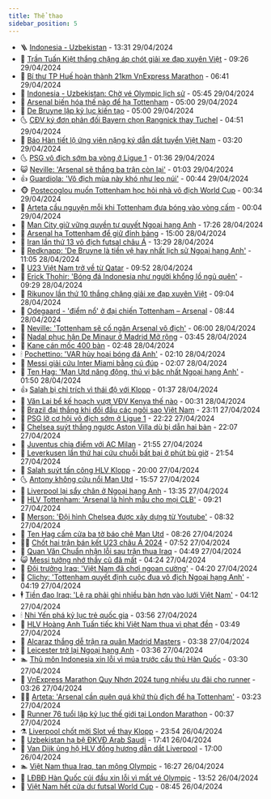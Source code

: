 ```yaml
---
title: Thể thao
sidebar_position: 5
---
```


<!-- vnexpress-the-thao:START -->
- 🪜 [Indonesia - Uzbekistan](https://vnexpress.net/u23-indonesia-vs-u23-uzbekistan-4740296.html) - 13:31 29/04/2024
- 🦩 [Trần Tuấn Kiệt thắng chặng áp chót giải xe đạp xuyên Việt](https://vnexpress.net/tran-tuan-kiet-thang-chang-ap-chot-giai-xe-dap-xuyen-viet-4740263.html) - 09:26 29/04/2024
- 🧰 [Bí thư TP Huế hoàn thành 21km VnExpress Marathon](https://vnexpress.net/bi-thu-tp-hue-hoan-thanh-21km-vnexpress-marathon-4738660.html) - 06:41 29/04/2024
- 🤗 [Indonesia - Uzbekistan: Chờ vé Olympic lịch sử](https://vnexpress.net/indonesia-uzbekistan-cho-ve-olympic-lich-su-4740210.html) - 05:45 29/04/2024
- 🥳 [Arsenal biến hóa thế nào để hạ Tottenham](https://vnexpress.net/arsenal-bien-hoa-the-nao-de-ha-tottenham-4740195.html) - 05:00 29/04/2024
- 🦣 [De Bruyne lập kỷ lục kiến tạo](https://vnexpress.net/de-bruyne-lap-ky-luc-kien-tao-4740139.html) - 05:00 29/04/2024
- 🌜 [CĐV ký đơn phản đối Bayern chọn Rangnick thay Tuchel](https://vnexpress.net/cdv-ky-don-phan-doi-bayern-chon-rangnick-thay-tuchel-4740193.html) - 04:51 29/04/2024
- 🫶 [Báo Hàn tiết lộ ứng viên nặng ký dẫn dắt tuyển Việt Nam](https://vnexpress.net/bao-han-tiet-lo-ung-vien-nang-ky-dan-dat-tuyen-viet-nam-4740169.html) - 03:20 29/04/2024
- 🌜 [PSG vô địch sớm ba vòng ở Ligue 1](https://vnexpress.net/psg-vo-dich-som-ba-vong-o-ligue-1-4740111.html) - 01:36 29/04/2024
- 😺 [Neville: &#39;Arsenal sẽ thắng ba trận còn lại&#39;](https://vnexpress.net/neville-arsenal-se-thang-ba-tran-con-lai-4740114.html) - 01:03 29/04/2024
- 👍 [Guardiola: &#39;Vô địch mùa này khó như leo núi&#39;](https://vnexpress.net/guardiola-vo-dich-mua-nay-kho-nhu-leo-nui-4740107.html) - 00:44 29/04/2024
- 🐵 [Postecoglou muốn Tottenham học hỏi nhà vô địch World Cup](https://vnexpress.net/postecoglou-muon-tottenham-hoc-hoi-nha-vo-dich-world-cup-4737951.html) - 00:34 29/04/2024
- 💫 [Arteta cầu nguyện mỗi khi Tottenham đưa bóng vào vòng cấm](https://vnexpress.net/arteta-cau-nguyen-moi-khi-tottenham-dua-bong-vao-vong-cam-4738410.html) - 00:04 29/04/2024
- 🦆 [Man City giữ vững quyền tự quyết Ngoại hạng Anh](https://vnexpress.net/man-city-giu-vung-quyen-tu-quyet-ngoai-hang-anh-4740088.html) - 17:26 28/04/2024
- 🙉 [Arsenal hạ Tottenham để giữ đỉnh bảng](https://vnexpress.net/arsenal-ha-tottenham-de-giu-dinh-bang-4740073.html) - 15:00 28/04/2024
- 📝 [Iran lần thứ 13 vô địch futsal châu Á](https://vnexpress.net/iran-lan-thu-13-vo-dich-futsal-chau-a-4740059.html) - 13:29 28/04/2024
- 💯 [Redknapp: &#39;De Bruyne là tiền vệ hay nhất lịch sử Ngoại hạng Anh&#39;](https://vnexpress.net/redknapp-de-bruyne-la-tien-ve-hay-nhat-lich-su-ngoai-hang-anh-4739435.html) - 11:05 28/04/2024
- 🌈 [U23 Việt Nam trở về từ Qatar](https://vnexpress.net/u23-viet-nam-tro-ve-tu-qatar-4740030.html) - 09:52 28/04/2024
- 🦩 [Erick Thohir: &#39;Bóng đá Indonesia như người khổng lồ ngủ quên&#39;](https://vnexpress.net/erick-thohir-bong-da-indonesia-nhu-nguoi-khong-lo-ngu-quen-4739971.html) - 09:29 28/04/2024
- 🐲 [Rikunov lần thứ 10 thắng chặng giải xe đạp xuyên Việt](https://vnexpress.net/rikunov-lan-thu-10-thang-chang-giai-xe-dap-xuyen-viet-4740023.html) - 09:04 28/04/2024
- 🌁 [Odegaard - &#39;điểm nổ&#39; ở đại chiến Tottenham – Arsenal](https://vnexpress.net/odegaard-diem-no-o-dai-chien-tottenham-arsenal-4740004.html) - 08:44 28/04/2024
- 💯 [Neville: &#39;Tottenham sẽ cố ngăn Arsenal vô địch&#39;](https://vnexpress.net/neville-tottenham-se-co-ngan-arsenal-vo-dich-4739893.html) - 06:00 28/04/2024
- 🌝 [Nadal phục hận De Minaur ở Madrid Mở rộng](https://vnexpress.net/nadal-phuc-han-de-minaur-o-madrid-mo-rong-4739941.html) - 03:45 28/04/2024
- 🤖 [Kane cán mốc 400 bàn](https://vnexpress.net/kane-can-moc-400-ban-4739908.html) - 02:48 28/04/2024
- 🕯 [Pochettino: &#39;VAR hủy hoại bóng đá Anh&#39;](https://vnexpress.net/pochettino-var-huy-hoai-bong-da-anh-4739898.html) - 02:10 28/04/2024
- 🧰 [Messi giải cứu Inter Miami bằng cú đúp](https://vnexpress.net/messi-giai-cuu-inter-miami-bang-cu-dup-4739895.html) - 02:07 28/04/2024
- 🥳 [Ten Hag: &#39;Man Utd năng động, thú vị bậc nhất Ngoại hạng Anh&#39;](https://vnexpress.net/ten-hag-man-utd-nang-dong-thu-vi-bac-nhat-ngoai-hang-anh-4739889.html) - 01:50 28/04/2024
- 👍 [Salah bị chỉ trích vì thái độ với Klopp](https://vnexpress.net/salah-bi-chi-trich-vi-thai-do-voi-klopp-4736516.html) - 01:37 28/04/2024
- 💪 [Văn Lai bể kế hoạch vượt VĐV Kenya thế nào](https://vnexpress.net/van-lai-be-ke-hoach-vuot-vdv-kenya-the-nao-4739756.html) - 00:31 28/04/2024
- 👹 [Brazil đại thắng khi đối đầu các ngôi sao Việt Nam](https://vnexpress.net/brazil-dai-thang-khi-doi-dau-cac-ngoi-sao-viet-nam-4739862.html) - 23:11 27/04/2024
- 🧰 [PSG lỡ cơ hội vô địch sớm ở Ligue 1](https://vnexpress.net/psg-lo-co-hoi-vo-dich-som-o-ligue-1-4739864.html) - 22:22 27/04/2024
- 🚀 [Chelsea suýt thắng ngược Aston Villa dù bị dẫn hai bàn](https://vnexpress.net/chelsea-suyt-thang-nguoc-aston-villa-du-bi-dan-hai-ban-4739863.html) - 22:07 27/04/2024
- 🎃 [Juventus chia điểm với AC Milan](https://vnexpress.net/juventus-chia-diem-voi-ac-milan-4739861.html) - 21:55 27/04/2024
- 🧰 [Leverkusen lần thứ hai cứu chuỗi bất bại ở phút bù giờ](https://vnexpress.net/leverkusen-lan-thu-hai-cuu-chuoi-bat-bai-o-phut-bu-gio-4739860.html) - 21:54 27/04/2024
- 👀 [Salah suýt tấn công HLV Klopp](https://vnexpress.net/salah-suyt-tan-cong-hlv-klopp-4739855.html) - 20:00 27/04/2024
- 🌜 [Antony không cứu nổi Man Utd](https://vnexpress.net/antony-khong-cuu-noi-man-utd-4739847.html) - 15:57 27/04/2024
- 🫶 [Liverpool lại sẩy chân ở Ngoại hạng Anh](https://vnexpress.net/liverpool-lai-say-chan-o-ngoai-hang-anh-4739804.html) - 13:35 27/04/2024
- 🦄 [HLV Tottenham: &#39;Arsenal là hình mẫu cho mọi CLB&#39;](https://vnexpress.net/hlv-tottenham-arsenal-la-hinh-mau-cho-moi-clb-4739754.html) - 09:21 27/04/2024
- 🥳 [Merson: &#39;Đội hình Chelsea được xây dựng từ Youtube&#39;](https://vnexpress.net/merson-doi-hinh-chelsea-duoc-xay-dung-tu-youtube-4739741.html) - 08:32 27/04/2024
- 🐲 [Ten Hag cấm cửa ba tờ báo chê Man Utd](https://vnexpress.net/ten-hag-cam-cua-ba-to-bao-che-man-utd-4739738.html) - 08:26 27/04/2024
- 🧑‍🏫 [Chốt hai trận bán kết U23 châu Á 2024](https://vnexpress.net/chot-hai-tran-ban-ket-u23-chau-a-2024-4739671.html) - 07:52 27/04/2024
- 🤔 [Quan Văn Chuẩn nhận lỗi sau trận thua Iraq](https://vnexpress.net/quan-van-chuan-nhan-loi-sau-tran-thua-iraq-4739675.html) - 04:49 27/04/2024
- 😺 [Messi tưởng nhớ thầy cũ đã mất](https://vnexpress.net/messi-tuong-nho-thay-cu-da-mat-4739609.html) - 04:24 27/04/2024
- 💪 [Đội trưởng Iraq: &#39;Việt Nam đã chơi ngoan cường&#39;](https://vnexpress.net/doi-truong-iraq-viet-nam-da-choi-ngoan-cuong-4739652.html) - 04:20 27/04/2024
- 💼 [Clichy: &#39;Tottenham quyết định cuộc đua vô địch Ngoại hạng Anh&#39;](https://vnexpress.net/clichy-tottenham-quyet-dinh-cuoc-dua-vo-dich-ngoai-hang-anh-4739470.html) - 04:19 27/04/2024
- 🕴 [Tiền đạo Iraq: &#39;Lẽ ra phải ghi nhiều bàn hơn vào lưới Việt Nam&#39;](https://vnexpress.net/tien-dao-iraq-le-ra-phai-ghi-nhieu-ban-hon-vao-luoi-viet-nam-4739657.html) - 04:12 27/04/2024
- 🕯 [Nhi Yến phá kỷ lục trẻ quốc gia](https://vnexpress.net/nhi-yen-pha-ky-luc-tre-quoc-gia-4739653.html) - 03:56 27/04/2024
- 📝 [HLV Hoàng Anh Tuấn tiếc khi Việt Nam thua vì phạt đền](https://vnexpress.net/hlv-hoang-anh-tuan-tiec-khi-viet-nam-thua-vi-phat-den-4739639.html) - 03:49 27/04/2024
- 🧐 [Alcaraz thắng dễ trận ra quân Madrid Masters](https://vnexpress.net/alcaraz-thang-de-tran-ra-quan-madrid-masters-4739633.html) - 03:38 27/04/2024
- 🙉 [Leicester trở lại Ngoại hạng Anh](https://vnexpress.net/leicester-tro-lai-ngoai-hang-anh-4739580.html) - 03:36 27/04/2024
- 🏊 [Thủ môn Indonesia xin lỗi vì múa trước cầu thủ Hàn Quốc](https://vnexpress.net/thu-mon-indonesia-xin-loi-vi-mua-truoc-cau-thu-han-quoc-4739507.html) - 03:30 27/04/2024
- 🌊 [VnExpress Marathon Quy Nhơn 2024 tung nhiều ưu đãi cho runner](https://vnexpress.net/vnexpress-marathon-quy-nhon-2024-tung-nhieu-uu-dai-cho-runner-4739290.html) - 03:26 27/04/2024
- 👨‍🏫 [Arteta: &#39;Arsenal cần quên quá khứ thù địch để hạ Tottenham&#39;](https://vnexpress.net/arteta-arsenal-can-quen-qua-khu-thu-dich-de-ha-tottenham-4739581.html) - 03:23 27/04/2024
- 🥷 [Runner 76 tuổi lập kỷ lục thế giới tại London Marathon](https://vnexpress.net/runner-76-tuoi-lap-ky-luc-the-gioi-tai-london-marathon-4739562.html) - 00:37 27/04/2024
- ⚗️ [Liverpool chốt mời Slot về thay Klopp](https://vnexpress.net/liverpool-chot-moi-slot-ve-thay-klopp-4739550.html) - 23:54 26/04/2024
- 🌮 [Uzbekistan hạ bệ ĐKVĐ Arab Saudi](https://vnexpress.net/uzbekistan-ha-be-dkvd-arab-saudi-4739533.html) - 17:41 26/04/2024
- 🤩 [Van Dijk ủng hộ HLV đồng hương dẫn dắt Liverpool](https://vnexpress.net/van-dijk-ung-ho-hlv-dong-huong-dan-dat-liverpool-4739486.html) - 17:00 26/04/2024
- 🏊 [Việt Nam thua Iraq, tan mộng Olympic](https://vnexpress.net/ket-qua-iraq-vs-viet-nam-4739518-tong-thuat.html) - 16:27 26/04/2024
- 🐎 [LĐBĐ Hàn Quốc cúi đầu xin lỗi vì mất vé Olympic](https://vnexpress.net/ldbd-han-quoc-cui-dau-xin-loi-vi-mat-ve-olympic-4739490.html) - 13:52 26/04/2024
- 💫 [Việt Nam hết cửa dự futsal World Cup](https://vnexpress.net/futsal-viet-nam-vs-kyrgyzstan-4739372-tong-thuat.html) - 08:45 26/04/2024<!-- vnexpress-the-thao:END -->
